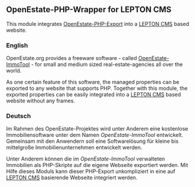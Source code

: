 ## OpenEstate-PHP-Wrapper for LEPTON CMS
This module integrates [OpenEstate-PHP-Export][2]
into a [LEPTON CMS][1] based website.


### English

OpenEstate.org provides a freeware software - called [OpenEstate-ImmoTool][3] -
for small and medium sized real-estate-agencies all over the world.

As one certain feature of this software, the managed properties can be exported
to any website that supports PHP. Together with this module, the exported
properties can be easily integrated into a [LEPTON CMS][1] based website without
any frames.

### Deutsch

Im Rahmen des OpenEstate-Projektes wird unter Anderem eine kostenlose
Immobiliensoftware unter dem Namen *OpenEstate-ImmoTool* entwickelt. Gemeinsam
mit den Anwendern soll eine Softwarelösung für kleine bis mittelgroße
Immobilienunternehmen entwickelt werden.

Unter Anderem können die im *OpenEstate-ImmoTool* verwalteten Immobilien als
PHP-Skripte auf die eigene Webseite exportiert werden. Mit Hilfe dieses Moduls
kann dieser PHP-Export unkompliziert in eine auf [LEPTON CMS][1] basierende
Webseite integriert werden.



[1]: https://lepton-cms.org "LEPTON CMS"
[2]: https://github.com/OpenEstate/OpenEstate-PHP-Export
[3]: https://openestate.org

